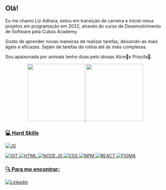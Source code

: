 ## Olá!

Eu me chamo Liz Adhara, estou em transição de carreira e iniciei meus projetos em programação em 2022, através do curso de Desenvolvimento de Software pela Cubos Academy.

Gosto de aprender novas maneiras de realizar tarefas, deixando-as mais ágeis e eficazes. Sejam de tarefas de rotina até às mais complexas.

Sou apaixonada por animais tenho duas pets idosas Alice🐶e Priscila🐶.

<div align="center">
  <a href="https://github.com/lizstuart">
  <img height="180em" src="https://github-readme-stats.vercel.app/api?username=lizstuart&show_icons=true&theme=radical&include_all_commits=true&count_private=true"/>
  <img height="180em" src="https://github-readme-stats.vercel.app/api/top-langs/?username=lizstuart&layout=compact&langs_count=7&theme=radical"/>
</div>

  
  ### 💻 Hard Skills
  ![JS](https://img.shields.io/badge/JavaScript-323330?style=for-the-badge&logo=javascript&logoColor=F7DF1E)
  
  ![GIT](https://img.shields.io/badge/GIT-E44C30?style=for-the-badge&logo=git&logoColor=white)
  ![HTML](https://img.shields.io/badge/HTML5-E34F26?style=for-the-badge&logo=html5&logoColor=white)
  ![NODE.JS](https://img.shields.io/badge/Node.js-339933?style=for-the-badge&logo=nodedotjs&logoColor=white)
  ![CSS](	https://img.shields.io/badge/CSS3-1572B6?style=for-the-badge&logo=css3&logoColor=white)
  ![NPM](https://img.shields.io/badge/npm-CB3837?style=for-the-badge&logo=npm&logoColor=white)
  ![REACT](	https://img.shields.io/badge/React-20232A?style=for-the-badge&logo=react&logoColor=61DAFB)
  ![FIGMA](https://img.shields.io/badge/Figma-F24E1E?style=for-the-badge&logo=figma&logoColor=white)
 

  ### 	🔍 Para me encontrar:
  [![Linkedin](https://img.shields.io/badge/LinkedIn-0077B5?style=for-the-badge&logo=linkedin&logoColor=white)](https://www.linkedin.com/in/liz-adhara-stuart-b96b6116a/)
   
  
 
         
          
 
          

